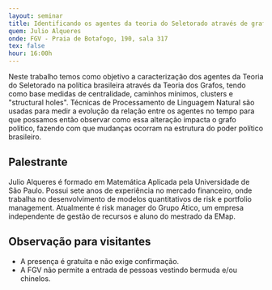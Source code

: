```yaml
---
layout: seminar
title: Identificando os agentes da teoria do Seletorado através de grafos e avaliando sua evolução por meio de Processamento de Linguagem Natural
quem: Julio Alqueres
onde: FGV - Praia de Botafogo, 190, sala 317
tex: false
hour: 16:00h
---
```


Neste trabalho temos como objetivo a caracterização dos agentes da
Teoria do Seletorado na política brasileira através da Teoria dos
Grafos, tendo como base medidas de centralidade, caminhos mínimos,
clusters e "structural holes". Técnicas de Processamento de Linguagem
Natural são usadas para medir a evolução da relação entre os agentes
no tempo para que possamos então observar como essa alteração impacta
o grafo político, fazendo com que mudanças ocorram na estrutura do
poder político brasileiro.

## Palestrante

Julio Alqueres é formado em Matemática Aplicada pela Universidade de
São Paulo. Possui sete anos de experiência no mercado financeiro, onde
trabalha no desenvolvimento de modelos quantitativos de risk e
portfolio management. Atualmente é risk manager do Grupo Ático, um
empresa independente de gestão de recursos e aluno do mestrado da
EMap.

## Observação para visitantes

- A presença é gratuita e não exige confirmação.
- A FGV não permite a entrada de pessoas vestindo bermuda e/ou
  chinelos.
